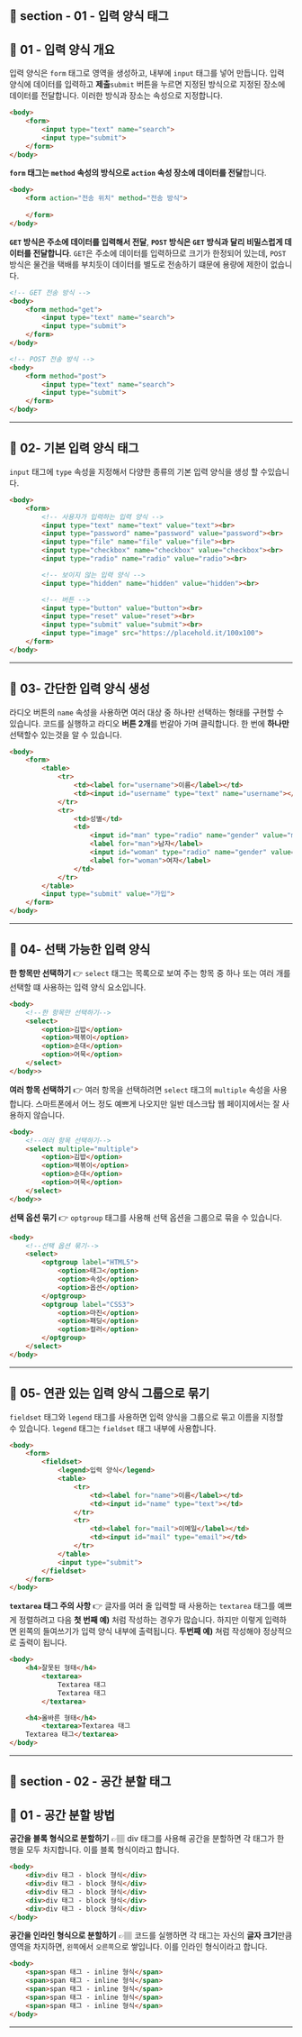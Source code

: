 ## 📝 section - 01 - 입력 양식 태그

## 📍 01 - 입력 양식 개요

입력 양식은 `form` 태그로 영역을 생성하고, 내부에 `input` 태그를 넣어 만듭니다. 입력 양식에 데이터를 입력하고 **제출**`submit` 버튼을 누르면 지정된 방식으로 지정된 장소에 데이터를 전달합니다. 이러한 방식과 장소는 속성으로 지정합니다.

```html
<body>
    <form>
        <input type="text" name="search">
        <input type="submit">
    </form>
</body>
```

 **`form` 태그는 `method` 속성의 방식으로 `action` 속성 장소에 데이터를 전달**합니다.

```html
<body>
    <form action="전송 위치" method="전송 방식">
        
    </form>
</body>
```

**`GET` 방식은 주소에 데이터를 입력해서 전달**, **`POST` 방식은 `GET` 방식과 달리 비밀스럽게 데이터를 전달합니다**. `GET`은 주소에 데이터를 입력하므로 크기가 한정되어 있는데, `POST` 방식은 물건을 택배를 부치듯이 데이터를 별도로 전송하기 떄문에 용량에 제한이 없습니다.

```html
<!-- GET 전송 방식 -->
<body>
    <form method="get">
        <input type="text" name="search">
        <input type="submit">
    </form>
</body>
```

```html
<!-- POST 전송 방식 -->
<body>
    <form method="post">
        <input type="text" name="search">
        <input type="submit">
    </form>
</body>
```

---
## 📍 02- 기본 입력 양식 태그

`input` 태그에 `type` 속성을 지정해서 다양한 종류의 기본 입력 양식을 생성 할 수있습니다.

```html
<body>
    <form>
        <!-- 사용자가 입력하는 입력 양식 -->
        <input type="text" name="text" value="text"><br>
        <input type="password" name="password" value="password"><br>
        <input type="file" name="file" value="file"><br>
        <input type="checkbox" name="checkbox" value="checkbox"><br>
        <input type="radio" name="radio" value="radio"><br>

        <!-- 보이지 않는 입력 양식 -->
        <input type="hidden" name="hidden" value="hidden"><br>

        <!-- 버튼 -->
        <input type="button" value="button"><br>
        <input type="reset" value="reset"><br>
        <input type="submit" value="submit"><br>
        <input type="image" src="https://placehold.it/100x100">
    </form>
</body>
```

---
## 📍 03- 간단한 입력 양식 생성

라디오 버튼의 `name` 속성을 사용하면 여러 대상 중 하나만 선택하는 형태를 구현할 수 있습니다. 코드를 실행하고 라디오 **버튼 2개**를 번갈아 가며 클릭합니다. 한 번에 **하나만** 선택할수 있는것을 알 수 있습니다.

```html
<body>
    <form>
        <table>
            <tr>
                <td><label for="username">이름</label></td>
                <td><input id="username" type="text" name="username"></td>
            </tr>
            <tr>
                <td>성별</td>
                <td>
                    <input id="man" type="radio" name="gender" value="m">
                    <label for="man">남자</label>
                    <input id="woman" type="radio" name="gender" value="w">
                    <label for="woman">여자</label>
                </td>
            </tr>
        </table>  
        <input type="submit" value="가입">
    </form>
</body>
```

---
## 📍 04- 선택 가능한 입력 양식

**한 항목만 선택하기** 👉 `select` 태그는 목록으로 보여 주는 항목 중 하나 또는 여러 개를 선택할 떄 사용하는 입력 양식 요소입니다.

```html
<body>
    <!--한 항목만 선택하기-->
    <select>
        <option>김밥</option>
        <option>떡볶이</option>
        <option>순대</option>
        <option>어묵</option>
    </select>
</body>>
```
**여러 항목 선택하기** 👉 여러 항목을 선택하려면 `select` 태그의 `multiple` 속성을 사용합니다. 스마트폰에서 어느 정도 예쁘게 나오지만 일반 데스크탑 웹 페이지에서는 잘 사용하지 않습니다.

```html
<body>
    <!--여러 항목 선택하기-->
    <select multiple="multiple">
        <option>김밥</option>
        <option>떡볶이</option>
        <option>순대</option>
        <option>어묵</option>
    </select>
</body>>
```

**선택 옵션 묶기** 👉 `optgroup` 태그를 사용해 선택 옵션을 그룹으로 묶을 수 있습니다.

```html
<body>
    <!--선택 옵션 묶기-->
    <select>
        <optgroup label="HTML5">
            <option>태그</option>
            <option>속성</option>
            <option>옵션</option>
        </optgroup>
        <optgroup label="CSS3">
            <option>마진</option>
            <option>패딩</option>
            <option>컬러</option>
        </optgroup>
    </select>
</body>
```

---
## 📍 05- 연관 있는 입력 양식 그룹으로 묶기

`fieldset` 태그와 `legend` 태그를 사용하면 입력 양식을 그룹으로 묶고 이름을 지정할 수 있습니다. `legend` 태그는 `fieldset` 태그 내부에 사용합니다.

```html
<body>
    <form>
        <fieldset>
            <legend>입력 양식</legend>
            <table>
                <tr>
                    <td><label for="name">이름</label></td>
                    <td><input id="name" type="text"></td>
                </tr>
                <tr>
                    <td><label for="mail">이메일</label></td>
                    <td><input id="mail" type="email"></td>
                </tr>
            </table>
            <input type="submit">
        </fieldset>
    </form>
</body>
```

**`textarea` 태그 주의 사항** 👉 글자를 여러 줄 입력할 때 사용하는 `textarea` 태그를 예쁘게 정렬하려고 다음 **첫 번째 예)** 처럼 작성하는 경우가 많습니다. 하지만 이렇게 입력하면 왼쪽의 들여쓰기가 입력 양식 내부에 출력됩니다. **두번째 예)** 쳐럼 작성해야 정상적으로 출력이 됩니다.

```html
<body>
    <h4>잘못된 형태</h4>
        <textarea>
            Textarea 태그
            Textarea 태그
        </textarea>

    <h4>올바른 형태</h4>
        <textarea>Textarea 태그
    Textarea 태그</textarea>
</body>
```

---
## 📝 section - 02 - 공간 분할 태그

## 📍 01 - 공간 분할 방법

**공간을 블록 형식으로 분할하기** 👉🏽 div 태그를 사용해 공간을 분할하면 각 태그가 한 행을 모두 차지합니다. 이를 블록 형식이라고 합니다.

```html
<body>
    <div>div 태그 - block 형식</div>
    <div>div 태그 - block 형식</div>
    <div>div 태그 - block 형식</div>
    <div>div 태그 - block 형식</div>
    <div>div 태그 - block 형식</div>
</body>
```

**공간을 인라인 형식으로 분할하기** 👉🏽 코드를 실행하면 각 태그는 자신의 **글자 크기**만큼 영역을 차지하면, `왼쪽`에서 `오른쪽`으로 쌓입니다. 이를  인라인 형식이라고 합니다.

```html
<body>
    <span>span 태그 - inline 형식</span>
    <span>span 태그 - inline 형식</span>
    <span>span 태그 - inline 형식</span>
    <span>span 태그 - inline 형식</span>
    <span>span 태그 - inline 형식</span>
</body>
```

---
